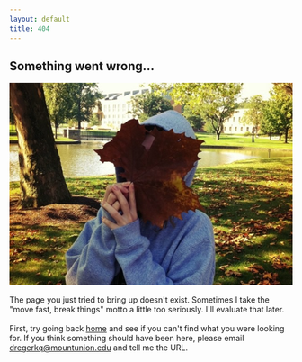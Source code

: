 ```yaml
---
layout: default
title: 404
---
```

## Something went wrong...
![uh oh](/public/cargo/404.jpg)

The page you just tried to bring up doesn't exist. Sometimes I take the "move fast, break things" motto a little too seriously. I'll evaluate that later.
<br><br>
First, try going back [home](/) and see if you can't find what you were looking for. If you think something should have been here, please email <dregerkq@mountunion.edu> and tell me the URL.